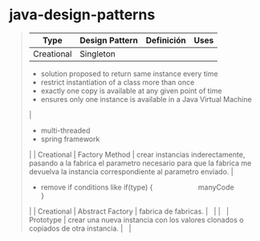 # java-design-patterns

> | Type | Design Pattern | Definición | Uses |
> | --- | --- | --- | --- |
> | Creational | Singleton | 
> *   solution proposed to return same instance every time
> *   restrict instantiation of a class more than once
> *   exactly one copy is available at any given point of time
> *   ensures only one instance is available in a Java Virtual Machine
> 
>  | 
> 
> *   multi-threaded
> *   spring framework
> 
>  |
> | Creational | Factory Method | crear instancias inderectamente, pasando a la fabrica el parametro necesario para que la fabrica me devuelva la instancia correspondiente al parametro enviado. | 
> 
> *   remove if conditions like if(type) {                       manyCode  
>     }
> 
>  |
> | Creational | Abstract Factory | fabrica de fabricas. |   |
> |   | Prototype | crear una nueva instancia con los valores clonados o copiados de otra instancia. |   |

